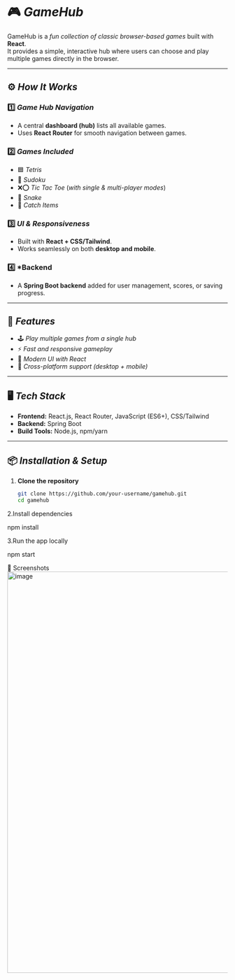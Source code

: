 # 🎮 *GameHub*

GameHub is a *fun collection of classic browser-based games* built with **React**.  
It provides a simple, interactive hub where users can choose and play multiple games directly in the browser.  


---

## ⚙️ *How It Works*

### 1️⃣ *Game Hub Navigation*
- A central **dashboard (hub)** lists all available games.  
- Uses **React Router** for smooth navigation between games.  

### 2️⃣ *Games Included*
- 🟦 *Tetris*  
- 🔢 *Sudoku*  
- ❌⭕ *Tic Tac Toe* (*with single & multi-player modes*)  
- 🐍 *Snake*  
- 🍎 *Catch Items*  

### 3️⃣ *UI & Responsiveness*
- Built with **React + CSS/Tailwind**.  
- Works seamlessly on both **desktop and mobile**.  

### 4️⃣ *Backend 
- A **Spring Boot backend** added for user management, scores, or saving progress.  

---

## 🚀 *Features*
- 🕹️ *Play multiple games from a single hub*  
- ⚡ *Fast and responsive gameplay*  
- 🎨 *Modern UI with React*  
- 📱 *Cross-platform support (desktop + mobile)*  

---

## 🖥️ *Tech Stack*
- **Frontend:** React.js, React Router, JavaScript (ES6+), CSS/Tailwind  
- **Backend:** Spring Boot   
- **Build Tools:** Node.js, npm/yarn  

---

## 📦 *Installation & Setup*

1. **Clone the repository**
   ```bash
   git clone https://github.com/your-username/gamehub.git
   cd gamehub

2.Install dependencies

   npm install


3.Run the app locally

   npm start

📸 Screenshots
<img width="1918" height="918" alt="image" src="https://github.com/user-attachments/assets/a3f7bad5-3fda-45d1-ab98-32e2dd6f2285" />
